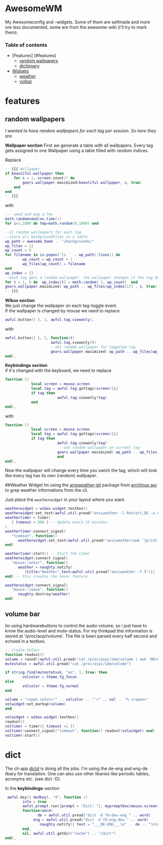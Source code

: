 # AwesomeWM
My Awesomeconfig and -widgets. Some of them are selfmade and more ore less documented, some are from the awesome-wiki (i'll try to mark them).  


###  Table of contents
* [Features] (#features)
	* [random wallpapers](#random-wallpapers)
	* [dictionary](#dict)
* [Widgets](#widgets)
	* [weather](#weather-widget)
	* [volbar](#volume-bar)

# features
## random wallpapers
*I wanted to have random wallpapers for each tag per session. So here they are.*  
  
**Wallpaper section**
First we generate a table with all wallpapers. Every tag gets assigned to one Wallpaper using a table filled with random indices.  
  
Replace
```lua
-- {{{ Wallpaper
if beautiful.wallpaper then
    for s = 1, screen.count() do
        gears.wallpaper.maximized(beautiful.wallpaper, s, true)
    end
end
-- }}}
```
with
```lua
--- seed and pop a few
math.randomseed(os.time())
for i=1,1000 do tmp=math.random(0,1000) end

--{{ random wallpapers for each tag
--store all backgroundfiles in a table
wp_path = awesome_home .. "/backgrounds/"
wp_files = {}
wp_count = 0
for filename in io.popen('ls ' .. wp_path):lines() do
        wp_count = wp_count + 1
        wp_files[wp_count] = filename
end
wp_index = {}
--each tag gets a random wallpaper. the wallpaper changes if the tag does
for t = 1, 9 do  wp_index[t] = math.random( 1, wp_count)  end
gears.wallpaper.maximized( wp_path .. wp_files[wp_index[1]] , s, true)
-- }}}
```  
  
**Wibox section**  
We just change the wallpaper on each tag-toggle event.  
If the wallpaper is changed by mouse we need to replace  
```lua
awful.button({ }, 1, awful.tag.viewonly),
```
with
```lua
awful.button({ }, 1, function(t)
                     awful.tag.viewonly(t)
                     --set random wallpaper for toggeled tag
                     gears.wallpaper.maximized( wp_path .. wp_files[wp_index[awful.tag.getidx(t)]] , s, true)
end),
```  
  
**Keybindings section**  
if it's changed with the keyboard, we need to replace
```lua
function ()
            local screen = mouse.screen
            local tag = awful.tag.gettags(screen)[i]
            if tag then
                        awful.tag.viewonly(tag)
            end
end),
```
with
```lua
function ()
            local screen = mouse.screen
            local tag = awful.tag.gettags(screen)[i]
            if tag then
                        awful.tag.viewonly(tag)
                         --set random wallpaper on current tag
                        gears.wallpaper.maximized( wp_path .. wp_files[wp_index[i]] , s, true)
                        end
end),
```
Now the wallpaper will change every time you swich the tag, which will look like every tag has its own (random) wallpaper.

##Weather Widget
Im using the [ansiweather-git](https://github.com/fcambus/ansiweat) package from [archlinux  aur](https://aur.archlinux.org/packages/ansiweather-git/) to grep weather informations from the cli.  

Just place the `weatherwidget` in your layout where you want.
```lua
weatherwidget = wibox.widget.textbox()
weatherwidget:set_text(awful.util.pread("ansiweather -l Rastatt,DE -u metric -s false -d true|awk '{print $7, $8}'"))
weathertimer = timer(
   { timeout = 900 } -- Update every 15 minutes.
)
weathertimer:connect_signal(
   "timeout", function()
      weatherwidget:set_text(awful.util.pread("ansiweather|awk '{print $7, $8}'"))
end)

weathertimer:start() -- Start the timer
weatherwidget:connect_signal(
   "mouse::enter", function()
      weather = naughty.notify(
         {title="Weather",text=awful.util.pread("ansiweather -f 5")})
end) -- this creates the hover feature.

weatherwidget:connect_signal(
   "mouse::leave", function()
      naughty.destroy(weather)
end)
```

## volume bar
Im using hardwarebuttons to control the audio volume, so i just have to know the audio-level and mute-status. For my thinkpad this information is stored at '/proc/acpi/volume'. The file is been parsed every half second and echoed in a textbox.

```lua
-- Create Volbar
function readvol()
volume = round((awful.util.pread("cat /proc/acpi/ibm/volume | awk 'NR>0 && NR<2 {print $2}'"))*100/14,0)
mutestatus = awful.util.pread("cat /proc/acpi/ibm/volume")

if string.find(mutestatusk, "on", 1, true) then
        volcolor = theme.fg_focus
else
        volcolor = theme.fg_normal
end

volume = "<span color='" .. volcolor .. "'>" .. vol .. "% </span>"
volwidget:set_markup(volume)
end

volwidget = wibox.widget.textbox()
readvol()
voltimer = timer({ timeout =1 })   
voltimer:connect_signal("timeout", function() readvol(volwidget) end)
voltimer:start()
```  

# dict
The cli-app [dictd](https://www.archlinux.org/packages/community/x86_64/dictd/) is doing all the jobs. I'm using the de-eng and eng-de libary for translation. One can also use other libaries like periodic tables, acronyms etc. (see dict -D).  
  
In the **keybindings**-section
```lua
 awful.key({ modkey}, "d", function ()
        info = true
        awful.prompt.run({prompt = "Dict: "}, mypromptbox[mouse.screen].widget,
        function(word)
               de = awful.util.pread("dict -d fd-deu-eng " .. word)
             eng = awful.util.pread("dict -d fd-eng-deu " .. word)
                naughty.notify({ text = "___DE-ENG___\n" .. de .. "\n\n___ENG-DE___\n" .. eng, timeout = 0, width = 400 })
        end,
        nil, awful.util.getdir("cache") .. "/dict")
end),
```  
